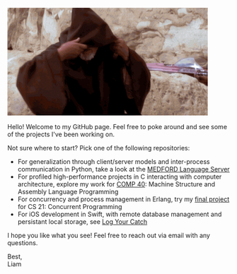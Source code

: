 ![](/assets/obi-wan.gif)

Hello! Welcome to my GitHub page. Feel free to poke around and see some of the projects I've been working on.

Not sure where to start? Pick one of the following repositories:

* For generalization through client/server models and inter-process communication in Python, take a look at the [MEDFORD Language Server](https://github.com/liam-strand/medford-language-server)
* For profiled high-performance projects in C interacting with computer architecture, explore my work for [COMP 40](https://github.com/liam-strand/comp40): Machine Structure and Assembly Language Programming
* For concurrency and process management in Erlang, try my [final project](https://github.com/liam-strand/cs-21-final-project) for CS 21: Concurrent Programming
* For iOS development in Swift, with remote database management and persistant local storage, see [Log Your Catch](https://github.com/bstrand42/Log-Your-Catch)

I hope you like what you see! Feel free to reach out via email with any questions.

Best,\
Liam

<!--
**liam-strand/liam-strand** is a ✨ _special_ ✨ repository because its `README.md` (this file) appears on your GitHub profile.

Here are some ideas to get you started:

- 🔭 I’m currently working on ...
- 🌱 I’m currently learning ...
- 👯 I’m looking to collaborate on ...
- 🤔 I’m looking for help with ...
- 💬 Ask me about ...
- 📫 How to reach me: ...
- 😄 Pronouns: ...
- ⚡ Fun fact: ...
-->
